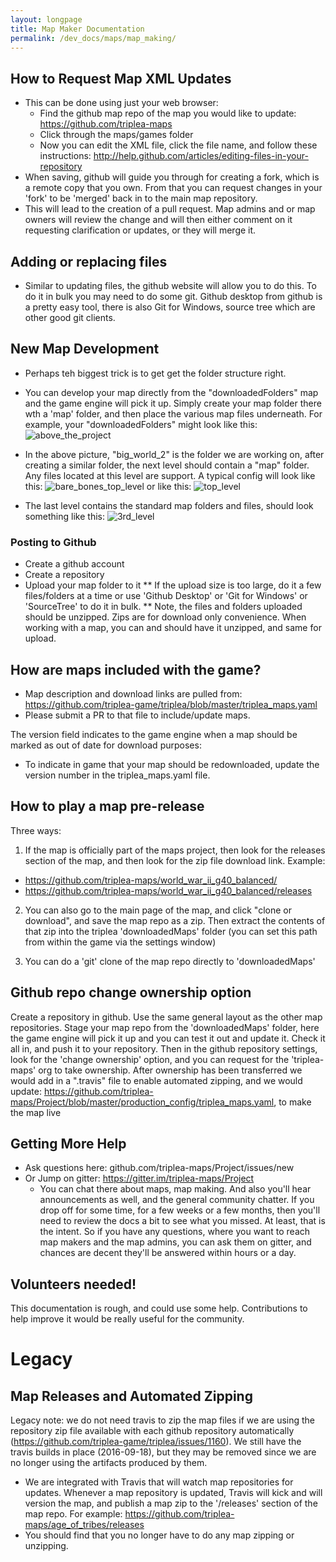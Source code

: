 ```yaml
---
layout: longpage
title: Map Maker Documentation
permalink: /dev_docs/maps/map_making/
---
```

## How to Request Map XML Updates
* This can be done using just your web browser:
  * Find the github map repo of the map you would like to update: https://github.com/triplea-maps
  * Click through the maps/games folder
  * Now you can edit the XML file, click the file name, and follow these instructions: http://help.github.com/articles/editing-files-in-your-repository
* When saving, github will guide you through for creating a fork,  which is a remote copy that you own. From that you can request changes in your 'fork' to be 'merged' back in to the main map repository.
* This will lead to the creation of a pull request. Map admins and or map owners will review the change and will then either comment on it requesting clarification or updates, or they will merge it.


## Adding or replacing files
* Similar to updating files, the github website will allow you to do this. To do it in bulk you may need to do some git. Github desktop from github is a pretty easy tool, there is also Git for Windows, source tree which are other good git clients.


## New Map Development

* Perhaps teh biggest trick is to get get the folder structure right.

* You can develop your map directly from the "downloadedFolders" map and the game engine will pick it up. Simply create your map folder there wth a 'map' folder, and then place the various map files underneath. For example, your "downloadedFolders" might look like this:  ![above_the_project](https://cloud.githubusercontent.com/assets/12397753/17640925/f50e1876-60c0-11e6-96d8-483f0a84f389.png)

* In the above picture, "big_world_2" is the folder we are working on, after creating a similar folder, the next level should contain a "map" folder. Any files located at this level are support. A typical config will look like this:
![bare_bones_top_level](https://cloud.githubusercontent.com/assets/12397753/17640936/30528e44-60c1-11e6-815e-e03c395a26b5.png)
or like this:
![top_level](https://cloud.githubusercontent.com/assets/12397753/17640928/f9269118-60c0-11e6-84b5-63a0153ed4fb.png)

* The last level contains the standard map folders and files, should look something like this: ![3rd_level](https://cloud.githubusercontent.com/assets/12397753/17640896/010137cc-60c0-11e6-8f02-4700c709ab66.png)


### Posting to Github
* Create a github account
* Create a repository
* Upload your map folder to it
** If the upload size is too large, do it a few files/folders at a time or use 'Github Desktop' or 'Git for Windows' or 'SourceTree' to do it in bulk.
** Note, the files and folders uploaded should be unzipped. Zips are for download only convenience. When working with a map, you can and should have it unzipped, and same for upload.

## How are maps included with the game?

* Map description and download links are pulled from: https://github.com/triplea-game/triplea/blob/master/triplea_maps.yaml
* Please submit a PR to that file to include/update maps.

The version field indicates to the game engine when a map should be marked as out of date for download purposes:
* To indicate in game that your map should be redownloaded, update the version number in the triplea_maps.yaml file.


## How to play a map pre-release
Three ways:
1. If the map is officially part of the maps project, then look for the releases section of the map, and then look for the zip file download link. Example:
* https://github.com/triplea-maps/world_war_ii_g40_balanced/
* https://github.com/triplea-maps/world_war_ii_g40_balanced/releases

2. You can also go to the main page of the map, and click "clone or download", and save the map repo as a zip. Then extract the contents of that zip into the triplea 'downloadedMaps' folder (you can set this path from within the game via the settings window)

3. You can do a 'git' clone of the map repo directly to 'downloadedMaps'



## Github repo change ownership option

Create a repository in github. Use the same general layout as the other map repositories. Stage your map repo from the 'downloadedMaps' folder, here the game engine will pick it up and you can test it out and update it. Check it all in, and push it to your repository. Then in the github repository settings, look for the 'change ownership' option, and you can request for the 'triplea-maps' org to take ownership. After ownership has been transferred we would add in a ".travis" file to enable automated zipping, and we would update: https://github.com/triplea-maps/Project/blob/master/production_config/triplea_maps.yaml, to make the map live


## Getting More Help
- Ask questions here: github.com/triplea-maps/Project/issues/new
- Or Jump on gitter: https://gitter.im/triplea-maps/Project
  - You can chat there about maps, map making. And also you'll hear announcements as well, and the general community chatter. If you drop off for some time, for a few weeks or a few months, then you'll need to review the docs a bit to see what you missed. At least, that is the intent. So if you have any questions, where you want to reach map makers and the map admins, you can ask them on gitter, and chances are decent they'll be answered within hours or a day.



## Volunteers needed!

This documentation is rough, and could use some help. Contributions to help improve it would be really useful for the community.


# Legacy

## Map Releases and Automated Zipping
Legacy note: we do not need travis to zip the map files if we are using the repository zip file available with each github repository automatically (https://github.com/triplea-game/triplea/issues/1160). We still have the travis builds in place (2016-09-18), but they may be removed since we are no longer using the artifacts produced by them.


* We are integrated with Travis that will watch map repositories for updates. Whenever a map repository is updated, Travis will kick and will version the map, and publish a map zip to the '/releases' section of the map repo. For example: https://github.com/triplea-maps/age_of_tribes/releases
* You should find that you no longer have to do any map zipping or unzipping.
